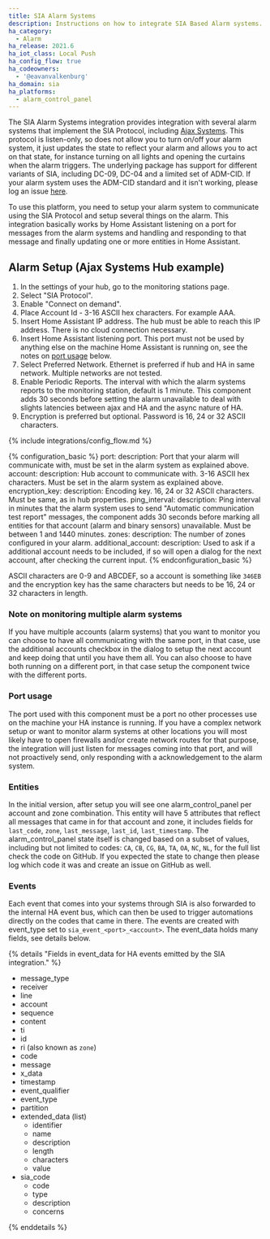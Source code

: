 ```yaml
---
title: SIA Alarm Systems
description: Instructions on how to integrate SIA Based Alarm systems.
ha_category:
  - Alarm
ha_release: 2021.6
ha_iot_class: Local Push
ha_config_flow: true
ha_codeowners:
  - '@eavanvalkenburg'
ha_domain: sia
ha_platforms:
  - alarm_control_panel
---
```


The SIA Alarm Systems integration provides integration with several alarm systems that implement the SIA Protocol, including [Ajax Systems](https://ajax.systems/). This protocol is listen-only, so does not allow you to turn on/off your alarm system, it just updates the state to reflect your alarm and allows you to act on that state, for instance turning on all lights and opening the curtains when the alarm triggers. The underlying package has support for different variants of SIA, including DC-09, DC-04 and a limited set of ADM-CID. If your alarm system uses the ADM-CID standard and it isn't working, please log an issue [here](https://github.com/eavanvalkenburg/pysiaalarm/issues/new).

To use this platform, you need to setup your alarm system to communicate using the SIA Protocol and setup several things on the alarm. This integration basically works by Home Assistant listening on a port for messages from the alarm systems and handling and responding to that message and finally updating one or more entities in Home Assistant.

## Alarm Setup (Ajax Systems Hub example)

1. In the settings of your hub, go to the monitoring stations page.
2. Select "SIA Protocol".
3. Enable "Connect on demand".
4. Place Account Id - 3-16 ASCII hex characters. For example AAA.
5. Insert Home Assistant IP address. The hub must be able to reach this IP address. There is no cloud connection necessary.
6. Insert Home Assistant listening port. This port must not be used by anything else on the machine Home Assistant is running on, see the notes on [port usage](###Portusage) below.
7. Select Preferred Network. Ethernet is preferred if hub and HA in same network. Multiple networks are not tested.
8. Enable Periodic Reports. The interval with which the alarm systems reports to the monitoring station, default is 1 minute. This component adds 30 seconds before setting the alarm unavailable to deal with slights latencies between ajax and HA and the async nature of HA.
9. Encryption is preferred but optional. Password is 16, 24 or 32 ASCII characters.

{% include integrations/config_flow.md %}

{% configuration_basic %}
port:
  description: Port that your alarm will communicate with, must be set in the alarm system as explained above.
account:
  description: Hub account to communicate with. 3-16 ASCII hex characters. Must be set in the alarm system as explained above.
encryption_key:
  description: Encoding key. 16, 24 or 32 ASCII characters. Must be same, as in hub properties.
ping_interval:
  description: Ping interval in minutes that the alarm system uses to send "Automatic communication test report" messages, the component adds 30 seconds before marking all entities for that account (alarm and binary sensors) unavailable. Must be between 1 and 1440 minutes.
zones:
  description: The number of zones configured in your alarm.
additional_account:
  description: Used to ask if a additional account needs to be included, if so will open a dialog for the next account, after checking the current input.
{% endconfiguration_basic %}

ASCII characters are 0-9 and ABCDEF, so a account is something like `346EB` and the encryption key has the same characters but needs to be 16, 24 or 32 characters in length.

### Note on monitoring multiple alarm systems

If you have multiple accounts (alarm systems) that you want to monitor you can choose to have all communicating with the same port, in that case, use the additional accounts checkbox in the dialog to setup the next account and keep doing that until you have them all. You can also choose to have both running on a different port, in that case setup the component twice with the different ports.

### Port usage

The port used with this component must be a port no other processes use on the machine your HA instance is running. If you have a complex network setup or want to monitor alarm systems at other locations you will most likely have to open firewalls and/or create network routes for that purpose, the integration will just listen for messages coming into that port, and will not proactively send, only responding with a acknowledgement to the alarm system.

### Entities

In the initial version, after setup you will see one alarm_control_panel per account and zone combination. This entity will have 5 attributes that reflect all messages that came in for that account and zone, it includes fields for `last_code`, `zone`, `last_message`, `last_id`, `last_timestamp`. The alarm_control_panel state itself is changed based on a subset of values, including but not limited to codes: `CA`, `CB`, `CG`, `BA`, `TA`, `OA`, `NC`, `NL`, for the full list check the code on GitHub. If you expected the state to change then please log which code it was and create an issue on GitHub as well.

### Events

Each event that comes into your systems through SIA is also forwarded to the internal HA event bus, which can then be used to trigger automations directly on the codes that came in there. The events are created with event_type set to `sia_event_<port>_<account>`. The event_data holds many fields, see details below.

{% details "Fields in event_data for HA events emitted by the SIA integration." %}

- message_type
- receiver
- line
- account
- sequence
- content
- ti
- id
- ri (also known as `zone`)
- code
- message
- x_data
- timestamp
- event_qualifier
- event_type
- partition
- extended_data (list)
  - identifier
  - name
  - description
  - length
  - characters
  - value
- sia_code
  - code
  - type
  - description
  - concerns

{% enddetails %}
